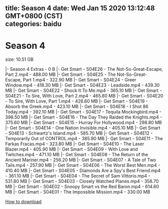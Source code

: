 
title: Season 4
date: Wed Jan 15 2020 13:12:48 GMT+0800 (CST)    
categories: baidu
---

# Season 4
size: 10.51 GB
 
 
|- Season 4 Extras - 0 B
|- Get Smart - S04E26 - The Not-So-Great-Escape, Part 2.mp4 - 488.00 MB
|- Get Smart - S04E25 - The Not-So-Great-Escape, Part 1.mp4 - 322.90 MB
|- Get Smart - S04E24 - Greer Window.mp4 - 418.30 MB
|- Get Smart - S04E23 - Leadside.mp4 - 439.30 MB
|- Get Smart - S04E22 - Shock It To Me.mp4 - 365.10 MB
|- Get Smart - S04E21 - To Sire, With Love, Part 2.mp4 - 465.80 MB
|- Get Smart - S04E20 - To Sire, With Love, Part 1.mp4 - 426.60 MB
|- Get Smart - S04E19 - Absorb the Greek.mp4 - 423.10 MB
|- Get Smart - S04E18 - I Shot 86 Today.mp4 - 392.10 MB
|- Get Smart - S04E17 - Tequila Mockingbird.mp4 - 398.50 MB
|- Get Smart - S04E16 - The Day They Raided the Knights.mp4 - 375.60 MB
|- Get Smart - S04E15 - Hurray For Hollywood.mp4 - 298.80 MB
|- Get Smart - S04E14 - One Nation Invisible.mp4 - 405.10 MB
|- Get Smart - S04E13 - Schwartz's Island.mp4 - 585.70 MB
|- Get Smart - S04E12 - Temporarily Out of CONTROL.mp4 - 385.90 MB
|- Get Smart - S04E11 - The Farkas Fracas.mp4 - 323.80 MB
|- Get Smart - S04E10 - The Laser Blazer.mp4 - 405.90 MB
|- Get Smart - S04E09 - With Love and Twitches.mp4 - 471.10 MB
|- Get Smart - S04E08 - The Return of the Ancient Mariner.mp4 - 256.20 MB
|- Get Smart - S04E07 - A Tale of Two Tails.mp4 - 257.90 MB
|- Get Smart - S04E06 - The Worst Best Men.mp4 - 410.40 MB
|- Get Smart - S04E05 - Diamonds Are a Spy's Best Friend.mp4 - 361.10 MB
|- Get Smart - S04E04 - The Secret of Sam Vittorio.mp4 - 531.80 MB
|- Get Smart - S04E03 - Closely Watched Planes.mp4 - 358.70 MB
|- Get Smart - S04E02 - Snoopy Smart vs the Red Baron.mp4 - 614.60 MB
|- Get Smart - S04E01 - The Impossible Mission.mp4 - 330.00 MB

[How to download](https://bpcam.bemobtrk.com/go/2ceec3aa-1ca2-46d6-b9ff-aaa5c184517c?jno=162)